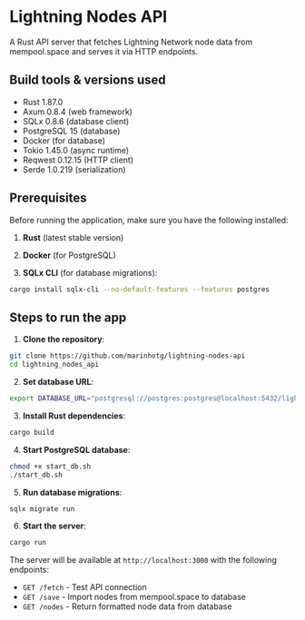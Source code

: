 # Lightning Nodes API

A Rust API server that fetches Lightning Network node data from mempool.space and serves it via HTTP endpoints.

## Build tools & versions used

- Rust 1.87.0
- Axum 0.8.4 (web framework)
- SQLx 0.8.6 (database client)
- PostgreSQL 15 (database)
- Docker (for database)
- Tokio 1.45.0 (async runtime)
- Reqwest 0.12.15 (HTTP client)
- Serde 1.0.219 (serialization)

## Prerequisites

Before running the application, make sure you have the following installed:

1. **Rust** (latest stable version)

2. **Docker** (for PostgreSQL)

3. **SQLx CLI** (for database migrations):

```bash
cargo install sqlx-cli --no-default-features --features postgres
```

## Steps to run the app

1. **Clone the repository**:

```bash
git clone https://github.com/marinhotg/lightning-nodes-api
cd lightning_nodes_api
```

2. **Set database URL**:

```bash
export DATABASE_URL="postgresql://postgres:postgres@localhost:5432/lightning_nodes"
```

3. **Install Rust dependencies**:

```bash
cargo build
```

4. **Start PostgreSQL database**:

```bash
chmod +x start_db.sh
./start_db.sh
```

5. **Run database migrations**:

```bash
sqlx migrate run
```

6. **Start the server**:

```bash
cargo run
```

The server will be available at `http://localhost:3000` with the following endpoints:

- `GET /fetch` - Test API connection
- `GET /save` - Import nodes from mempool.space to database
- `GET /nodes` - Return formatted node data from database
